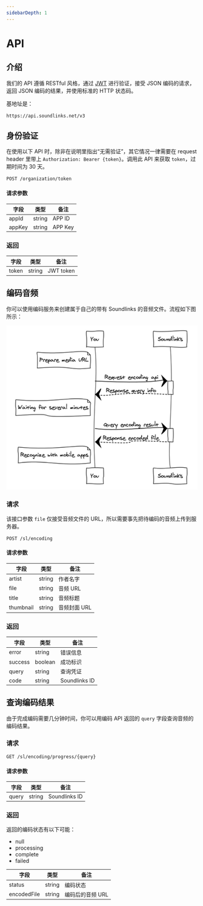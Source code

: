 ```yaml
---
sidebarDepth: 1
---
```


# API

## 介绍

我们的 API 遵循 RESTful 风格，通过 [JWT](https://jwt.io/) 进行验证，接受 JSON 编码的请求，返回 JSON 编码的结果，并使用标准的 HTTP 状态码。

基地址是：

```
https://api.soundlinks.net/v3
```

## 身份验证

在使用以下 API 时，除非在说明里指出“无需验证”，其它情况一律需要在 request header 里带上 `Authorization: Bearer {token}`。调用此 API 来获取 `token`，过期时间为 30 天。

```
POST /organization/token
```

#### 请求参数

| 字段 | 类型 | 备注 |
| ----- | ---- | ---- |
| appId | string | APP ID |
| appKey | string | APP Key |

### 返回

| 字段 | 类型 | 备注 |
| ----- | ---- | ---- |
| token | string | JWT token

## 编码音频

你可以使用编码服务来创建属于自己的带有 Soundlinks 的音频文件。流程如下图所示：

![Soundlinks Encoding Service Diagram](./sequence.jpg)

### 请求

该接口参数 `file` 仅接受音频文件的 URL，所以需要事先把待编码的音频上传到服务器。

```
POST /sl/encoding
```

#### 请求参数

| 字段 | 类型 | 备注 |
| ----- | ---- | ---- |
| artist | string | 作者名字 |
| file | string | 音频 URL |
| title | string | 音频标题 |
| thumbnail | string | 音频封面 URL |

### 返回

| 字段 | 类型 | 备注 |
| ----- | ---- | ---- |
| error | string | 错误信息 |
| success | boolean | 成功标识 |
| query | string | 查询凭证 |
| code | string | Soundlinks ID |

## 查询编码结果

由于完成编码需要几分钟时间，你可以用编码 API 返回的 `query` 字段查询音频的编码结果。

### 请求

```
GET /sl/encoding/progress/{query}
```

#### 请求参数

| 字段 | 类型 | 备注 |
| ----- | ---- | ---- |
| query | string | Soundlinks ID |

### 返回

返回的编码状态有以下可能：

- null
- processing
- complete
- failed

| 字段 | 类型 | 备注 |
| ----- | ---- | ---- |
| status | string | 编码状态 |
| encodedFile | string | 编码后的音频 URL |
